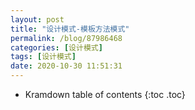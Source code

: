 ```yaml
---
layout: post
title: "设计模式-模板方法模式"
permalink: /blog/87986468
categories: [设计模式]
tags: [设计模式]
date: 2020-10-30 11:51:31
---
```


* Kramdown table of contents
{:toc .toc}
